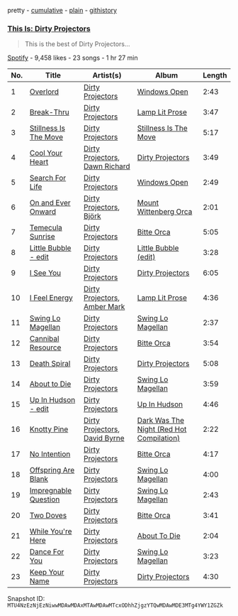 pretty - [cumulative](/playlists/cumulative/37i9dQZF1DX7FW3TjTduV4.md) - [plain](/playlists/plain/37i9dQZF1DX7FW3TjTduV4) - [githistory](https://github.githistory.xyz/mackorone/spotify-playlist-archive/blob/main/playlists/plain/37i9dQZF1DX7FW3TjTduV4)

### [This Is: Dirty Projectors](https://open.spotify.com/playlist/37i9dQZF1DX7FW3TjTduV4)

> This is the best of Dirty Projectors...

[Spotify](https://open.spotify.com/user/spotify) - 9,458 likes - 23 songs - 1 hr 27 min

| No. | Title | Artist(s) | Album | Length |
|---|---|---|---|---|
| 1 | [Overlord](https://open.spotify.com/track/1p2HobTuJiU60vLMA0wDH5) | [Dirty Projectors](https://open.spotify.com/artist/5VF0YkVLeVD4ytyiyVSIiF) | [Windows Open](https://open.spotify.com/album/20aYfhm4JHrxx5hSOzL3pB) | 2:43 |
| 2 | [Break\-Thru](https://open.spotify.com/track/65tjr5cWJmsA8KHVvuC7b2) | [Dirty Projectors](https://open.spotify.com/artist/5VF0YkVLeVD4ytyiyVSIiF) | [Lamp Lit Prose](https://open.spotify.com/album/03CZTX0lcoZGy71rOHnDxn) | 3:47 |
| 3 | [Stillness Is The Move](https://open.spotify.com/track/4FM5R4eOgehEPyNzo61d7l) | [Dirty Projectors](https://open.spotify.com/artist/5VF0YkVLeVD4ytyiyVSIiF) | [Stillness Is The Move](https://open.spotify.com/album/09FIuekyTr6bEsIA5Rob3e) | 5:17 |
| 4 | [Cool Your Heart](https://open.spotify.com/track/2qsYkMBBRTqlSSifKTDM1F) | [Dirty Projectors](https://open.spotify.com/artist/5VF0YkVLeVD4ytyiyVSIiF), [Dawn Richard](https://open.spotify.com/artist/6pSsE5y0uJMwYj83KrPyf9) | [Dirty Projectors](https://open.spotify.com/album/6HA2YKWabsGi6XWkhWoZuA) | 3:49 |
| 5 | [Search For Life](https://open.spotify.com/track/62hhW2dmaw6js7oIeiAEHT) | [Dirty Projectors](https://open.spotify.com/artist/5VF0YkVLeVD4ytyiyVSIiF) | [Windows Open](https://open.spotify.com/album/20aYfhm4JHrxx5hSOzL3pB) | 2:49 |
| 6 | [On and Ever Onward](https://open.spotify.com/track/6pn7hljG8QY8aSvfjdyu7I) | [Dirty Projectors](https://open.spotify.com/artist/5VF0YkVLeVD4ytyiyVSIiF), [Björk](https://open.spotify.com/artist/7w29UYBi0qsHi5RTcv3lmA) | [Mount Wittenberg Orca](https://open.spotify.com/album/1C9sn8azB8qNZyPSCgkNJz) | 2:01 |
| 7 | [Temecula Sunrise](https://open.spotify.com/track/387fL0jxduDgSg9Xy5yUrH) | [Dirty Projectors](https://open.spotify.com/artist/5VF0YkVLeVD4ytyiyVSIiF) | [Bitte Orca](https://open.spotify.com/album/2KTSlmHxVvEkLf9rbYb7Bg) | 5:05 |
| 8 | [Little Bubble \- edit](https://open.spotify.com/track/2xip1Qf69hVE9IXpoKuK94) | [Dirty Projectors](https://open.spotify.com/artist/5VF0YkVLeVD4ytyiyVSIiF) | [Little Bubble \(edit\)](https://open.spotify.com/album/0IGWxE6XpaadiiJc195Scw) | 3:28 |
| 9 | [I See You](https://open.spotify.com/track/3TVBTSD69rf0zZDDKFDoew) | [Dirty Projectors](https://open.spotify.com/artist/5VF0YkVLeVD4ytyiyVSIiF) | [Dirty Projectors](https://open.spotify.com/album/6HA2YKWabsGi6XWkhWoZuA) | 6:05 |
| 10 | [I Feel Energy](https://open.spotify.com/track/2m6FcfDqnTG5fNKu3O8jkA) | [Dirty Projectors](https://open.spotify.com/artist/5VF0YkVLeVD4ytyiyVSIiF), [Amber Mark](https://open.spotify.com/artist/0tbeZu9lv8YEKSQ9tZSslu) | [Lamp Lit Prose](https://open.spotify.com/album/03CZTX0lcoZGy71rOHnDxn) | 4:36 |
| 11 | [Swing Lo Magellan](https://open.spotify.com/track/37cKyb3sDEt5hRSpBdsrns) | [Dirty Projectors](https://open.spotify.com/artist/5VF0YkVLeVD4ytyiyVSIiF) | [Swing Lo Magellan](https://open.spotify.com/album/31hI5dQfm3EiNfzEPeny5k) | 2:37 |
| 12 | [Cannibal Resource](https://open.spotify.com/track/0f5heCBlXuzGzoItXeJNgG) | [Dirty Projectors](https://open.spotify.com/artist/5VF0YkVLeVD4ytyiyVSIiF) | [Bitte Orca](https://open.spotify.com/album/2KTSlmHxVvEkLf9rbYb7Bg) | 3:54 |
| 13 | [Death Spiral](https://open.spotify.com/track/7M2Vba69lGmR6kWjUTJJQD) | [Dirty Projectors](https://open.spotify.com/artist/5VF0YkVLeVD4ytyiyVSIiF) | [Dirty Projectors](https://open.spotify.com/album/6HA2YKWabsGi6XWkhWoZuA) | 5:08 |
| 14 | [About to Die](https://open.spotify.com/track/0byUGapJ70OOpxIC3U1jlf) | [Dirty Projectors](https://open.spotify.com/artist/5VF0YkVLeVD4ytyiyVSIiF) | [Swing Lo Magellan](https://open.spotify.com/album/31hI5dQfm3EiNfzEPeny5k) | 3:59 |
| 15 | [Up In Hudson \- edit](https://open.spotify.com/track/03HJG5jLNebHrw5QHJTPWL) | [Dirty Projectors](https://open.spotify.com/artist/5VF0YkVLeVD4ytyiyVSIiF) | [Up In Hudson](https://open.spotify.com/album/0GygWESnsmZnu9gjCBbXba) | 4:46 |
| 16 | [Knotty Pine](https://open.spotify.com/track/5pMOgMP0ichMtGICicoAa8) | [Dirty Projectors](https://open.spotify.com/artist/5VF0YkVLeVD4ytyiyVSIiF), [David Byrne](https://open.spotify.com/artist/20vuBdFblWUo2FCOvUzusB) | [Dark Was The Night \(Red Hot Compilation\)](https://open.spotify.com/album/3mquSHAbafwIrdVpxLx8b9) | 2:22 |
| 17 | [No Intention](https://open.spotify.com/track/51Mprk6iT2qEfP5U6fPFGn) | [Dirty Projectors](https://open.spotify.com/artist/5VF0YkVLeVD4ytyiyVSIiF) | [Bitte Orca](https://open.spotify.com/album/2KTSlmHxVvEkLf9rbYb7Bg) | 4:17 |
| 18 | [Offspring Are Blank](https://open.spotify.com/track/60YOZLX27AeCCyiDyTQE9K) | [Dirty Projectors](https://open.spotify.com/artist/5VF0YkVLeVD4ytyiyVSIiF) | [Swing Lo Magellan](https://open.spotify.com/album/31hI5dQfm3EiNfzEPeny5k) | 4:00 |
| 19 | [Impregnable Question](https://open.spotify.com/track/4R2pq0VVrejm4uXM8U8bvP) | [Dirty Projectors](https://open.spotify.com/artist/5VF0YkVLeVD4ytyiyVSIiF) | [Swing Lo Magellan](https://open.spotify.com/album/31hI5dQfm3EiNfzEPeny5k) | 2:43 |
| 20 | [Two Doves](https://open.spotify.com/track/2mdnYluC09KrfztX34o2WN) | [Dirty Projectors](https://open.spotify.com/artist/5VF0YkVLeVD4ytyiyVSIiF) | [Bitte Orca](https://open.spotify.com/album/2KTSlmHxVvEkLf9rbYb7Bg) | 3:41 |
| 21 | [While You're Here](https://open.spotify.com/track/5swgRHVTtuxhnnTuTGeXT9) | [Dirty Projectors](https://open.spotify.com/artist/5VF0YkVLeVD4ytyiyVSIiF) | [About To Die](https://open.spotify.com/album/1p63hOUjICRznu8kQv0bmU) | 2:04 |
| 22 | [Dance For You](https://open.spotify.com/track/2ChaXdmbQoFQo0nJROxVDg) | [Dirty Projectors](https://open.spotify.com/artist/5VF0YkVLeVD4ytyiyVSIiF) | [Swing Lo Magellan](https://open.spotify.com/album/31hI5dQfm3EiNfzEPeny5k) | 3:23 |
| 23 | [Keep Your Name](https://open.spotify.com/track/41IcdEHjwDp65pVjOxODCf) | [Dirty Projectors](https://open.spotify.com/artist/5VF0YkVLeVD4ytyiyVSIiF) | [Dirty Projectors](https://open.spotify.com/album/6HA2YKWabsGi6XWkhWoZuA) | 4:30 |

Snapshot ID: `MTU4NzEzNjEzNiwwMDAwMDAxMTAwMDAwMTcxODhhZjgzYTQwMDAwMDE3MTg4YWY1ZGZk`